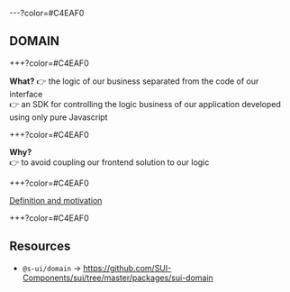 ---?color=#C4EAF0

##  DOMAIN

+++?color=#C4EAF0

**What?** 
👉  the logic of our business separated from the code of our interface    
👉  an SDK for controlling the logic business of our application developed using only pure Javascript    

+++?color=#C4EAF0

**Why?**  
👉  to avoid coupling our frontend solution to our logic

+++?color=#C4EAF0

[Definition and motivation](../../docs/DOMAIN/1-Definition-and-motivation)


+++?color=#C4EAF0

## Resources

- `@s-ui/domain` → https://github.com/SUI-Components/sui/tree/master/packages/sui-domain
